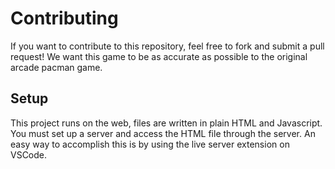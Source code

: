 # Contributing
If you want to contribute to this repository, feel free to fork and submit a pull request! We want this game to be as accurate as possible to the original arcade pacman game.

## Setup
This project runs on the web, files are written in plain HTML and Javascript. You must set up a server and access the HTML file through the server. An easy way to accomplish this is by using the live server extension on VSCode.